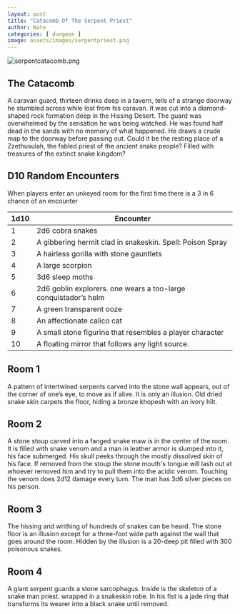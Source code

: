 ```yaml
---
layout: post
title: "Catacomb Of The Serpent Priest"
author: Nate
categories: [ dungeon ]
image: assets/images/serpentpriest.png
---
```


![serpentcatacomb.png](.assets/images/serpentcatacomb.png)

## The Catacomb

A caravan guard, thirteen drinks deep in a tavern, tells of a strange doorway he stumbled across while lost from his caravan. It was cut into a diamond-shaped rock formation deep in the Hissing Desert. The guard was overwhelmed by the sensation he was being watched. He was found half dead in the sands with no memory of what happened. He draws a crude map to the doorway before passing out. Could it be the resting place of a Zzethusulah, the fabled priest of the ancient snake people? Filled with treasures of the extinct snake kingdom?

## D10 Random Encounters

When players enter an unkeyed room for the first time there is a 3 in 6 chance of an encounter

| 1d10 | Encounter |
| --- | --- |
| 1 | 2d6 cobra snakes |
| 2 | A gibbering hermit clad in snakeskin. Spell: Poison Spray |
| 3 | A hairless gorilla with stone gauntlets |
| 4 | A large scorpion |
| 5 | 3d6 sleep moths |
| 6 | 2d6 goblin explorers. one wears a too-large conquistador’s helm |
| 7 | A green transparent ooze |
| 8 | An affectionate calico cat |
| 9 | A small stone figurine that resembles a player character |
| 10 | A floating mirror that follows any light source. |

## Room 1

A pattern of intertwined serpents carved into the stone wall appears, out of the corner of one’s eye, to move as if alive. It is only an illusion. Old dried snake skin carpets the floor, hiding a bronze khopesh with an ivory hilt.

## Room 2

A stone stoup carved into a fanged snake maw is in the center of the room. It is filled with snake venom and a man in leather armor is slumped into it, his face submerged. His skull peeks through the mostly dissolved skin of his face. If removed from the stoup the stone mouth's tongue will lash out at whoever removed him and try to pull them into the acidic venom. Touching the venom does 2d12 damage every turn. The man has 3d6 silver pieces on his person.

## Room 3

The hissing and writhing of hundreds of snakes can be heard. The stone floor is an illusion except for a three-foot wide path against the wall that goes around the room. Hidden by the illusion is a 20-deep pit filled with 300 poisonous snakes.

## Room 4

A giant serpent guards a stone sarcophagus. Inside is the skeleton of a snake man priest. wrapped in a snakeskin robe. In his fist is a jade ring that transforms its wearer into a black snake until removed.

